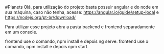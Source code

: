 #Planets
Olá, para utilização do projeto basta possuir angular e do node em sua máquina, caso não tenha, acesse: https://angular.io/guide/setup-local e https://nodejs.org/pt-br/download/

Para utilizar esse projeto abra a pasta backend e frontend separadamente em um console.

frontend use o comando, npm install e depois ng serve.
frontend use o comando, npm install e depois npm start.